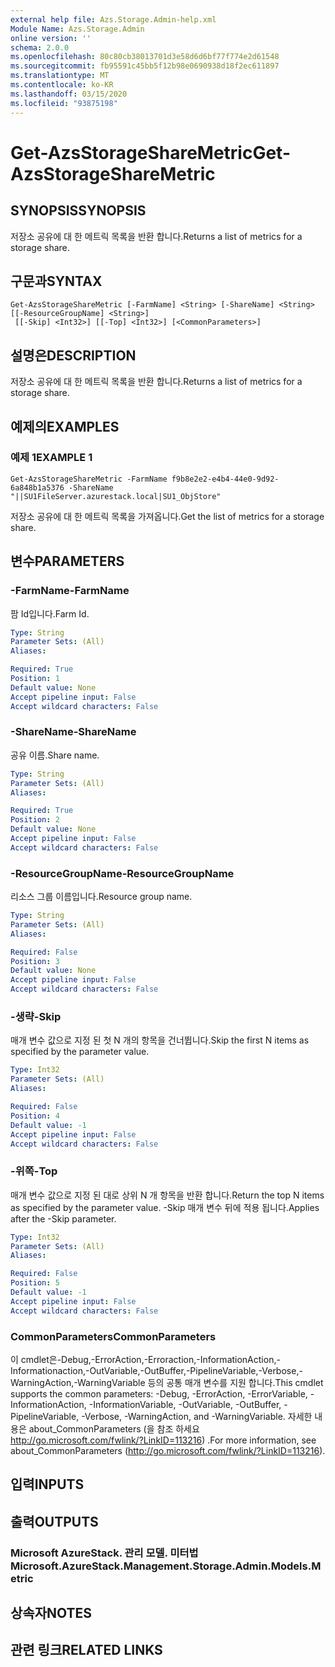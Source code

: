 ```yaml
---
external help file: Azs.Storage.Admin-help.xml
Module Name: Azs.Storage.Admin
online version: ''
schema: 2.0.0
ms.openlocfilehash: 80c80cb38013701d3e58d6d6bf77f774e2d61548
ms.sourcegitcommit: fb95591c45bb5f12b98e0690938d18f2ec611897
ms.translationtype: MT
ms.contentlocale: ko-KR
ms.lasthandoff: 03/15/2020
ms.locfileid: "93875198"
---
```

# <span data-ttu-id="d23e5-101">Get-AzsStorageShareMetric</span><span class="sxs-lookup"><span data-stu-id="d23e5-101">Get-AzsStorageShareMetric</span></span>

## <span data-ttu-id="d23e5-102">SYNOPSIS</span><span class="sxs-lookup"><span data-stu-id="d23e5-102">SYNOPSIS</span></span>
<span data-ttu-id="d23e5-103">저장소 공유에 대 한 메트릭 목록을 반환 합니다.</span><span class="sxs-lookup"><span data-stu-id="d23e5-103">Returns a list of metrics for a storage share.</span></span>

## <span data-ttu-id="d23e5-104">구문과</span><span class="sxs-lookup"><span data-stu-id="d23e5-104">SYNTAX</span></span>

```
Get-AzsStorageShareMetric [-FarmName] <String> [-ShareName] <String> [[-ResourceGroupName] <String>]
 [[-Skip] <Int32>] [[-Top] <Int32>] [<CommonParameters>]
```

## <span data-ttu-id="d23e5-105">설명은</span><span class="sxs-lookup"><span data-stu-id="d23e5-105">DESCRIPTION</span></span>
<span data-ttu-id="d23e5-106">저장소 공유에 대 한 메트릭 목록을 반환 합니다.</span><span class="sxs-lookup"><span data-stu-id="d23e5-106">Returns a list of metrics for a storage share.</span></span>

## <span data-ttu-id="d23e5-107">예제의</span><span class="sxs-lookup"><span data-stu-id="d23e5-107">EXAMPLES</span></span>

### <span data-ttu-id="d23e5-108">예제 1</span><span class="sxs-lookup"><span data-stu-id="d23e5-108">EXAMPLE 1</span></span>
```
Get-AzsStorageShareMetric -FarmName f9b8e2e2-e4b4-44e0-9d92-6a848b1a5376 -ShareName "||SU1FileServer.azurestack.local|SU1_ObjStore"
```

<span data-ttu-id="d23e5-109">저장소 공유에 대 한 메트릭 목록을 가져옵니다.</span><span class="sxs-lookup"><span data-stu-id="d23e5-109">Get the list of metrics for a storage share.</span></span>

## <span data-ttu-id="d23e5-110">변수</span><span class="sxs-lookup"><span data-stu-id="d23e5-110">PARAMETERS</span></span>

### <span data-ttu-id="d23e5-111">-FarmName</span><span class="sxs-lookup"><span data-stu-id="d23e5-111">-FarmName</span></span>
<span data-ttu-id="d23e5-112">팜 Id입니다.</span><span class="sxs-lookup"><span data-stu-id="d23e5-112">Farm Id.</span></span>

```yaml
Type: String
Parameter Sets: (All)
Aliases:

Required: True
Position: 1
Default value: None
Accept pipeline input: False
Accept wildcard characters: False
```

### <span data-ttu-id="d23e5-113">-ShareName</span><span class="sxs-lookup"><span data-stu-id="d23e5-113">-ShareName</span></span>
<span data-ttu-id="d23e5-114">공유 이름.</span><span class="sxs-lookup"><span data-stu-id="d23e5-114">Share name.</span></span>

```yaml
Type: String
Parameter Sets: (All)
Aliases:

Required: True
Position: 2
Default value: None
Accept pipeline input: False
Accept wildcard characters: False
```

### <span data-ttu-id="d23e5-115">-ResourceGroupName</span><span class="sxs-lookup"><span data-stu-id="d23e5-115">-ResourceGroupName</span></span>
<span data-ttu-id="d23e5-116">리소스 그룹 이름입니다.</span><span class="sxs-lookup"><span data-stu-id="d23e5-116">Resource group name.</span></span>

```yaml
Type: String
Parameter Sets: (All)
Aliases:

Required: False
Position: 3
Default value: None
Accept pipeline input: False
Accept wildcard characters: False
```

### <span data-ttu-id="d23e5-117">-생략</span><span class="sxs-lookup"><span data-stu-id="d23e5-117">-Skip</span></span>
<span data-ttu-id="d23e5-118">매개 변수 값으로 지정 된 첫 N 개의 항목을 건너뜁니다.</span><span class="sxs-lookup"><span data-stu-id="d23e5-118">Skip the first N items as specified by the parameter value.</span></span>

```yaml
Type: Int32
Parameter Sets: (All)
Aliases:

Required: False
Position: 4
Default value: -1
Accept pipeline input: False
Accept wildcard characters: False
```

### <span data-ttu-id="d23e5-119">-위쪽</span><span class="sxs-lookup"><span data-stu-id="d23e5-119">-Top</span></span>
<span data-ttu-id="d23e5-120">매개 변수 값으로 지정 된 대로 상위 N 개 항목을 반환 합니다.</span><span class="sxs-lookup"><span data-stu-id="d23e5-120">Return the top N items as specified by the parameter value.</span></span>
<span data-ttu-id="d23e5-121">-Skip 매개 변수 뒤에 적용 됩니다.</span><span class="sxs-lookup"><span data-stu-id="d23e5-121">Applies after the -Skip parameter.</span></span>

```yaml
Type: Int32
Parameter Sets: (All)
Aliases:

Required: False
Position: 5
Default value: -1
Accept pipeline input: False
Accept wildcard characters: False
```

### <span data-ttu-id="d23e5-122">CommonParameters</span><span class="sxs-lookup"><span data-stu-id="d23e5-122">CommonParameters</span></span>
<span data-ttu-id="d23e5-123">이 cmdlet은-Debug,-ErrorAction,-Erroraction,-InformationAction,-Informationaction,-OutVariable,-OutBuffer,-PipelineVariable,-Verbose,-WarningAction,-WarningVariable 등의 공통 매개 변수를 지원 합니다.</span><span class="sxs-lookup"><span data-stu-id="d23e5-123">This cmdlet supports the common parameters: -Debug, -ErrorAction, -ErrorVariable, -InformationAction, -InformationVariable, -OutVariable, -OutBuffer, -PipelineVariable, -Verbose, -WarningAction, and -WarningVariable.</span></span> <span data-ttu-id="d23e5-124">자세한 내용은 about_CommonParameters (을 참조 하세요 http://go.microsoft.com/fwlink/?LinkID=113216) .</span><span class="sxs-lookup"><span data-stu-id="d23e5-124">For more information, see about_CommonParameters (http://go.microsoft.com/fwlink/?LinkID=113216).</span></span>

## <span data-ttu-id="d23e5-125">입력</span><span class="sxs-lookup"><span data-stu-id="d23e5-125">INPUTS</span></span>

## <span data-ttu-id="d23e5-126">출력</span><span class="sxs-lookup"><span data-stu-id="d23e5-126">OUTPUTS</span></span>

### <span data-ttu-id="d23e5-127">Microsoft AzureStack. 관리 모델. 미터법</span><span class="sxs-lookup"><span data-stu-id="d23e5-127">Microsoft.AzureStack.Management.Storage.Admin.Models.Metric</span></span>

## <span data-ttu-id="d23e5-128">상속자</span><span class="sxs-lookup"><span data-stu-id="d23e5-128">NOTES</span></span>

## <span data-ttu-id="d23e5-129">관련 링크</span><span class="sxs-lookup"><span data-stu-id="d23e5-129">RELATED LINKS</span></span>
